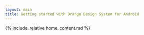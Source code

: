 ```yaml
---
layout: main
title: Getting started with Orange Design System for Android
---
```


{% include_relative home_content.md %}